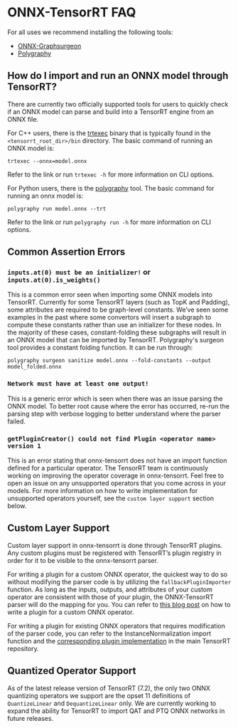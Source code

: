 <!--- SPDX-License-Identifier: Apache-2.0 -->

# ONNX-TensorRT FAQ

For all uses we recommend installing the following tools:
* [ONNX-Graphsurgeon](https://github.com/NVIDIA/TensorRT/tree/main/tools/onnx-graphsurgeon)
* [Polygraphy](https://github.com/NVIDIA/TensorRT/tree/main/tools/Polygraphy)

## How do I import and run an ONNX model through TensorRT?

There are currently two officially supported tools for users to quickly check if an ONNX model can parse and build into a TensorRT engine from an ONNX file.

For C++ users, there is the [trtexec](https://github.com/NVIDIA/TensorRT/tree/main/samples/opensource/trtexec) binary that is typically found in the `<tensorrt_root_dir>/bin` directory. The basic command of running an ONNX model is:

`trtexec --onnx=model.onnx`

Refer to the link or run `trtexec -h` for more information on CLI options.

For Python users, there is the [polygraphy](https://github.com/NVIDIA/TensorRT/tree/main/tools/Polygraphy) tool. The basic command for running an onnx model is:

`polygraphy run model.onnx --trt`

Refer to the link or run `polygraphy run -h` for more information on CLI options.

## Common Assertion Errors

### `inputs.at(0) must be an initializer!` or `inputs.at(0).is_weights()`

This is a common error seen when importing some ONNX models into TensorRT. Currently for some TensorRT layers (such as TopK and Padding), some attributes are required to be graph-level constants. We’ve seen some examples in the past where some convertors will insert a subgraph to compute these constants rather than use an initializer for these nodes. In the majority of these cases, constant-folding these subgraphs will result in an ONNX model that can be imported by TensorRT. Polygraphy's surgeon tool provides a constant folding function. It can be run through:

`polygraphy surgeon sanitize model.onnx --fold-constants --output model_folded.onnx`

### `Network must have at least one output!`

This is a generic error which is seen when there was an issue parsing the ONNX model. To better root cause where the error has occurred, re-run the parsing step with verbose logging to better understand where the parser failed.

### `getPluginCreator() could not find Plugin <operator name> version 1`

This is an error stating that onnx-tensorrt does not have an import function defined for a particular operator. The TensorRT team is continuously working on improving the operator coverage in onnx-tensorrt. Feel free to open an issue on any unsupported operators that you come across in your models. For more information on how to write implementation for unsupported operators yourself, see the `custom layer support` section below.

## Custom Layer Support

Custom layer support in onnx-tensorrt is done through TensorRT plugins. Any custom plugins must be registered with TensorRT’s plugin registry in order for it to be visible to the onnx-tensorrt parser.

For writing a plugin for a custom ONNX operator, the quickest way to do so without modifying the parser code is by utilizing the `fallbackPluginImporter` function. As long as the inputs, outputs, and attributes of your custom operator are consistent with those of your plugin, the ONNX-TensorRT parser will do the mapping for you. You can refer to [this blog post](https://developer.nvidia.com/blog/estimating-depth-beyond-2d-using-custom-layers-on-tensorrt-and-onnx-models/) on how to write a plugin for a custom ONNX operator.

For writing a plugin for existing ONNX operators that requires modification of the parser code, you can refer to the InstanceNormalization import function and the [corresponding plugin implementation](https://github.com/NVIDIA/TensorRT/tree/main/plugin/instanceNormalizationPlugin) in the main TensorRT repository.

## Quantized Operator Support

As of the latest release version of TensorRT (7.2), the only two ONNX quantizing operators we support are the opset 11 definitions of `QuantizeLinear` and `DequantizeLinear` only. We are currently working to expand the ability for TensorRT to import QAT and PTQ ONNX networks in future releases.

